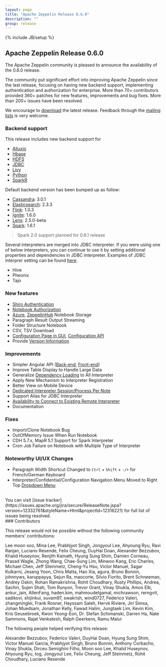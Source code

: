 ```yaml
---
layout: page
title: "Apache Zeppelin Release 0.6.0"
description: ""
group: release
---
```

<!--
Licensed under the Apache License, Version 2.0 (the "License");
you may not use this file except in compliance with the License.
You may obtain a copy of the License at

http://www.apache.org/licenses/LICENSE-2.0

Unless required by applicable law or agreed to in writing, software
distributed under the License is distributed on an "AS IS" BASIS,
WITHOUT WARRANTIES OR CONDITIONS OF ANY KIND, either express or implied.
See the License for the specific language governing permissions and
limitations under the License.
-->
{% include JB/setup %}

## Apache Zeppelin Release 0.6.0

The Apache Zeppelin community is pleased to announce the availability of the 0.6.0 release.

The community put significant effort into improving Apache Zeppelin since the last release, focusing on having new backend support, implementing authentication and authorization for enterprise.
More than 70+ contributors provided 360+ patches for new features, improvements and bug fixes.
More than 200+ issues have been resolved.

We encourage to [download](../../download.html) the latest release. Feedback through the [mailing lists](../../community.html) is very welcome.

### Backend support

This release includes new backend support for

   * [Alluxio](../../docs/0.6.0/interpreter/alluxio.html)
   * [Hbase](../../docs/0.6.0/interpreter/hbase.html)
   * [HDFS](../../docs/0.6.0/interpreter/hdfs.html)
   * [JDBC](../../docs/0.6.0/interpreter/jdbc.html)
   * [Livy](../../docs/0.6.0/interpreter/livy.html)
   * [Python](../../docs/0.6.0/interpreter/python.html)
   * [SparkR](../../docs/0.6.0/interpreter/r.html)

Default backend version has been bumped up as follow:

   * [Cassandra](../../docs/0.6.0/interpreter/cassandra.html): 3.0.1
   * [Elasticsearch](../../docs/0.6.0/interpreter/elasticsearch.html): 2.3.3
   * [Flink](../../docs/0.6.0/interpreter/flink.html): 1.0.3
   * [Ignite](../../docs/0.6.0/interpreter/ignite.html): 1.6.0
   * [Lens](../../docs/0.6.0/interpreter/lens.html): 2.5.0-beta
   * [Spark](../../docs/0.6.0/interpreter/spark.html): 1.6.1

   > Spark 2.0 support planned for 0.6.1 release

Several interpreters are merged into JDBC interpreter. If you were using one of below interpreters, you can continue to use it by setting additional properties and dependencies in JDBC interpreter. Examples of JDBC interprer setting can be found [here](../../docs/0.6.0/interpreter/jdbc.html#examples).

   * Hive
   * Pheonix
   * Tajo

### New features
   * [Shiro Authentication](../../docs/0.6.0/security/shiroauthentication.html)
   * [Notebook Authorization](../../docs/0.6.0/security/notebook_authorization.html)
   * [Azure](../../docs/0.6.0/storage/storage.html#notebook-storage-in-azure), [ZeppelinHub](../../docs/0.6.0/storage/storage.html#storage-in-zeppelinhub) Notebook Storage
   * Paragraph Result Output Streaming
   * Folder Structure Notebook
   * CSV, TSV Download
   * [Configuration Page in GUI](../../docs/0.6.0/quickstart/explorezeppelinui.html#configuration), [Configuration API](../../docs/0.6.0/rest-api/rest-configuration.html)
   * Provide [Version Information](../../docs/0.6.0/quickstart/explorezeppelinui.html#about-zeppelin)

### Improvements
   * Simpler Angular API ([Back-end](../../docs/0.6.0/displaysystem/back-end-angular.html), [Front-end](../../docs/0.6.0/displaysystem/front-end-angular.html))
   * Improve Table Display to Handle Large Data
   * Generalize [Dependency Loading](../../docs/0.6.0/manual/dependencymanagement.html) to All Interpreter
   * Apply New Mechanism to Interpreter Registration
   * Better View on Mobile Device
   * [Dedicated Interpreter Session/Process Per Note](../../docs/0.6.0/manual/interpreters.html#interpreter-binding-mode)
   * Support Alias for JDBC Interpreter
   * [Availability to Connect to Existing Remote Interpreter](../../docs/0.6.0/manual/interpreters.html#connecting-to-the-existing-remote-interpreter)
   * Documentation

### Fixes
   * Import/Clone Notebook Bug
   * OutOfMemory Issue When Run Notebook
   * CDH 5.7.x, MapR 5.1 Support for Spark Interpreter
   * Cron Job Failure on Notebook with Multiple Type of Interpreter

### Noteworthy UI/UX Changes
   * Paragraph Width Shortcut Changed to `Ctrl` + `Shift` + `-/+` for French/German Keyboard
   * Interpreter/Confidential/Configuration Navigation Menu Moved to Right Top [Dropdown Menu](../../docs/0.6.0/quickstart/explorezeppelinui.html#settings)

<br />
You can visit [issue tracker](https://issues.apache.org/jira/secure/ReleaseNote.jspa?version=12332761&styleName=Html&projectId=12316221) for full list of issues being resolved.


<br />
### Contributors

This release would not be possible without the following community members' contributions:

Lee moon soo, Mina Lee, Prabhjyot Singh, Jongyoul Lee, Ahyoung Ryu, Ravi Ranjan, Luciano Resende, Felix Cheung, DuyHai Doan, Alexander Bezzubov, Khalid Huseynov, Renjith Kamath, Hyung Sung Shim, Damien Corneau, Prasad Wagle, Zhong Wang, Chae-Sung Lim, Minwoo Kang, Eric Charles, Michael Chen, Jeff Steinmetz, Cheng-Yu Hsu, Victor Manuel, Sagar Kulkarni, Jesang Yoon, Chris Matta, Hao Xia, agura, Bruno Bonnin, johnnyws, karuppayya, Sejun Ra, maocorte, Silvio Fiorito, Brent Schneeman, Andrey Oskin, Rohan Ramakrishna, Rohit Choudhary, Rusty Phillips, Andrea, Sachin, Sujen Shah, Tom Runyon, Trevor Grant, Vinay Shukla, Amos Elb, ankur_jain, AllenFang, haden.kim, mahmoudelgamal, michrawson, rerngvit, sadikovi, shijinkui, suvam97, swakrish, wind0727, Federico Valeri, zhangminglei, Frank Rosner, Hayssam Saleh, Hervé Riviere, Jiri Simsa, Johan Muedsam, Jonathan Kelly, Fawad Halim, Jungtaek Lim, Kevin Kim, Kris Geusebroek, Kwon Yeong-Eon, Dr. Stefan Schimanski, Darren Ha, Nate Sammons, Rajat Venkatesh, Ralph Geerkens, Ramu Malur

The following people helped verifying this release:

Alexander Bezzubov, Federico Valeri, DuyHai Doan, Hyung Sung Shim, Victor Manuel Garcia, Prabhjyot Singh, Bruno Bonnin, Anthony Corbacho, Vinay Shukla, Dirceu Semighini Filho, Moon soo Lee, Khalid Huseynov, Ahyoung Ryu, tog, Jongyoul Lee, Felix Cheung, Jeff Steinmetz, Rohit Choudhary, Luciano Resende
